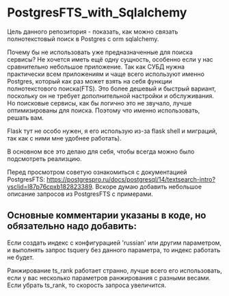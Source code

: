 # PostgresFTS_with_Sqlalchemy
Цель данного репозитория - показать, как можно связать полнотекстовый поиск в Postgres с orm sqlalchemy.

Почему бы не использовать уже предназначенные для поиска сервисы? Не хочется иметь ещё одну сущность, особенно если у нас сравнительно небольшое приложение. 
Так как СУБД нужна практически всем приложениям и чаще всего используют именно Postgres,
который как раз может взять на себя функции полнотекстового поиска(FTS). 
Это более дешевый и быстрый вариант, поскольку он не требует дополнительной настройки и обслуживания. 
Но поисковые сервисы, как бы логично это не звучало, лучше оптимизированы для поиска. Поэтому что именно использовать, решать вам.

Flask тут не особо нужен, я его использую из-за flask shell и миграций, так как c ними мне удобнее работать).

В основном все это делаю для себя, чтобы всегда можно было подсмотреть реализцию.

Перед просмотром советую ознакомиться с документацией PostgresFTS: https://postgrespro.ru/docs/postgresql/14/textsearch-intro?ysclid=l87p76cpxb182823389.
Вскоре думаю добавить небольшое описание запросов из PostgresFTS с примерами.

## Основные комментарии указаны в коде, но обязательно надо добавить:

Если создать индекс с конфигурацией 'russian' или другим параметром, и выполнять запрос tsquery без данного параметра, то индекс работать не будет.

Ранжирование ts_rank работает странно, лучше всего его использовать, если у вас несколько параметров ранжирования с разными весами. Если убрать ts_rank,
то скорость запроса увеличится.

